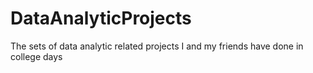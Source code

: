 # DataAnalyticProjects
The sets of data analytic related projects I and my friends have done in college days
